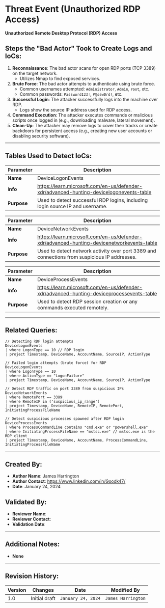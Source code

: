 # Threat Event (Unauthorized RDP Access)
**Unauthorized Remote Desktop Protocol (RDP) Access**

## Steps the "Bad Actor" Took to Create Logs and IoCs:
1. **Reconnaissance**: The bad actor scans for open RDP ports (TCP 3389) on the target network.
   - Utilizes Nmap to find exposed services.
2. **Brute Force**: The bad actor attempts to authenticate using brute force.
   - Common usernames attempted: `Administrator`, `Admin`, `root`, etc.
   - Common passwords: `Password123!`, `P@ssw0rd!`, etc.
3. **Successful Login**: The attacker successfully logs into the machine over RDP.
   - Logs show the source IP address used for RDP access.
4. **Command Execution**: The attacker executes commands or malicious scripts once logged in (e.g., downloading malware, lateral movement).
5. **Clean-Up**: The attacker may remove logs to cover their tracks or create backdoors for persistent access (e.g., creating new user accounts or disabling security software).

---

## Tables Used to Detect IoCs:

| **Parameter**       | **Description**                                                              |
|---------------------|------------------------------------------------------------------------------|
| **Name**| DeviceLogonEvents                                                            |
| **Info**| https://learn.microsoft.com/en-us/defender-xdr/advanced-hunting-devicelogonevents-table |
| **Purpose**| Used to detect successful RDP logins, including login source IP and username. |

| **Parameter**       | **Description**                                                              |
|---------------------|------------------------------------------------------------------------------|
| **Name**| DeviceNetworkEvents                                                           |
| **Info**| https://learn.microsoft.com/en-us/defender-xdr/advanced-hunting-devicenetworkevents-table |
| **Purpose**| Used to detect network activity over port 3389 and connections from suspicious IP addresses. |

| **Parameter**       | **Description**                                                              |
|---------------------|------------------------------------------------------------------------------|
| **Name**| DeviceProcessEvents                                                           |
| **Info**| https://learn.microsoft.com/en-us/defender-xdr/advanced-hunting-deviceprocessevents-table |
| **Purpose**| Used to detect RDP session creation or any commands executed remotely. |

---

## Related Queries:
```kql
// Detecting RDP login attempts
DeviceLogonEvents
| where LogonType == 10 // RDP login
| project Timestamp, DeviceName, AccountName, SourceIP, ActionType

// Failed login attempts (brute force) for RDP
DeviceLogonEvents
| where LogonType == 10
| where ActionType == "LogonFailure"
| project Timestamp, DeviceName, AccountName, SourceIP, ActionType

// Detect RDP traffic on port 3389 from suspicious IPs
DeviceNetworkEvents
| where RemotePort == 3389
| where RemoteIP in ('suspicious_ip_range')
| project Timestamp, DeviceName, RemoteIP, RemotePort, InitiatingProcessFileName

// Detect suspicious processes spawned after RDP login
DeviceProcessEvents
| where ProcessCommandLine contains "cmd.exe" or "powershell.exe"
| where InitiatingProcessFileName == "mstsc.exe" // mstsc.exe is the RDP client
| project Timestamp, DeviceName, AccountName, ProcessCommandLine, InitiatingProcessFileName
```
---

## Created By:
- **Author Name**: James Harrington
- **Author Contact**: https://www.linkedin.com/in/Goodk47/
- **Date**: January 24, 2024

## Validated By:
- **Reviewer Name**: 
- **Reviewer Contact**: 
- **Validation Date**: 

---

## Additional Notes:
- **None**

---

## Revision History:
| **Version** | **Changes**                   | **Date**         | **Modified By**   |
|-------------|-------------------------------|------------------|-------------------|
| 1.0         | Initial draft                  | `January 24, 2024`  | `James Harrington`   
